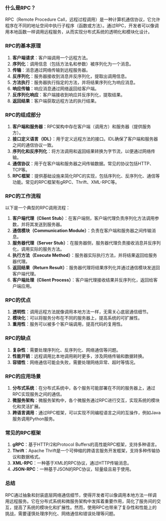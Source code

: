 ### 什么是RPC？

RPC（Remote Procedure Call，远程过程调用）是一种计算机通信协议，它允许程序在不同的地址空间中执行子程序（函数或方法）。通过RPC，开发者可以像调用本地函数一样调用远程服务，从而实现分布式系统的透明化和模块化设计。

### RPC的基本原理

1. **客户端请求**：客户端调用一个远程方法。
2. **序列化**：调用信息（包括方法名和参数）被序列化为一个消息。
3. **传输**：消息通过网络传输到远程服务器。
4. **反序列化**：服务器接收到消息并反序列化，提取出调用信息。
5. **方法执行**：服务器执行指定的方法，并将结果序列化为响应消息。
6. **响应传输**：响应消息通过网络返回给客户端。
7. **反序列化响应**：客户端接收到响应并反序列化，提取结果。
8. **返回结果**：客户端获取远程方法的执行结果。

### RPC的组成部分

1. **客户端和服务器**：RPC架构中存在客户端（调用方）和服务器（提供服务方）。
2. **接口定义语言（IDL）**：用于定义远程方法的接口。IDL确保了客户端和服务器之间的通信协议一致。
3. **序列化和反序列化**：将方法调用和返回结果转换为字节流，以便通过网络传输。
4. **通信协议**：用于在客户端和服务器之间传输数据。常见的协议包括HTTP、TCP等。
5. **RPC框架**：提供基础设施来简化RPC的实现，包括序列化、反序列化、通信等功能。常见的RPC框架有gRPC、Thrift、XML-RPC等。

### RPC的工作流程

以下是一个典型的RPC调用流程：

1. **客户端代理（Client Stub）**：在客户端侧，客户端代理负责序列化方法调用参数，并将其发送到服务器。
2. **通信模块（Communication Module）**：负责在客户端和服务器之间传输消息。
3. **服务器代理（Server Stub）**：在服务器侧，服务器代理负责接收消息并反序列化，调用实际的服务方法。
4. **执行方法（Execute Method）**：服务器实际执行方法，并将结果返回给服务器代理。
5. **返回结果（Return Result）**：服务器代理将结果序列化并通过通信模块发送回客户端代理。
6. **客户端处理（Client Process）**：客户端代理接收结果并反序列化，返回给客户端应用。

### RPC的优点

1. **透明性**：调用远程方法就像调用本地方法一样，无需关心底层通信细节。
2. **模块化**：可以将服务分布在不同的服务器上，提高系统的可扩展性。
3. **重用性**：服务可以被多个客户端调用，提高代码的复用性。

### RPC的缺点

1. **复杂性**：需要处理序列化、反序列化、网络通信等问题。
2. **性能开销**：远程调用比本地调用耗时更多，涉及网络传输和数据转换。
3. **容错性**：网络通信可能会失败，需要处理网络异常、超时等情况。

### RPC的应用场景

1. **分布式系统**：在分布式系统中，各个服务可能部署在不同的服务器上，通过RPC实现服务之间的通信。
2. **微服务架构**：微服务架构中，各个微服务通过RPC进行交互，实现系统的模块化和灵活扩展。
3. **跨语言调用**：通过RPC框架，可以实现不同编程语言之间的互操作，例如Java服务调用Python服务。

### 常见的RPC框架

1. **gRPC**：基于HTTP/2和Protocol Buffers的高性能RPC框架，支持多种语言。
2. **Thrift**：Apache Thrift是一个可伸缩的跨语言服务开发框架，支持多种传输协议和数据格式。
3. **XML-RPC**：一种基于XML的RPC协议，通过HTTP传输消息。
4. **JSON-RPC**：一种基于JSON的RPC协议，轻量级且易于使用。

### 总结

RPC通过抽象和封装底层网络通信细节，使得开发者可以像调用本地方法一样调用远程服务。它在分布式系统和微服务架构中发挥着重要作用，简化了服务间的交互，提高了系统的模块化和扩展性。然而，使用RPC也带来了复杂性和性能上的挑战，需要谨慎处理序列化、网络通信和错误处理等问题。